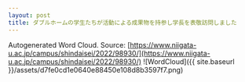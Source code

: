 ```yaml
---
layout: post
title: ダブルホームの学生たちが活動による成果物を持参し学長を表敬訪問しました
---
```

Autogenerated Word Cloud.
Source\: [https://www.niigata-u.ac.jp/campus/shindaisei/2022/98930/](https://www.niigata-u.ac.jp/campus/shindaisei/2022/98930/)
![WordCloud]({{ site.baseurl }}/assets/d7fe0cd1e0640e88450e108d8b3597f7.png)